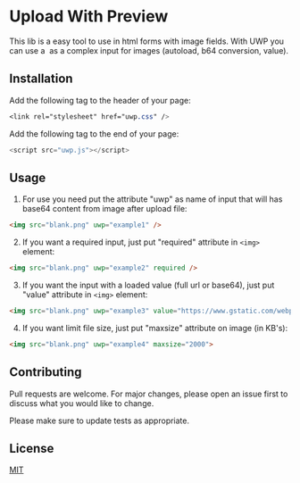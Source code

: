 # Upload With Preview

This lib is a easy tool to use in html forms with image fields. With UWP you can use a <img> as a complex input for images (autoload, b64 conversion, value).

## Installation
Add the following tag to the header of your page:
```css
<link rel="stylesheet" href="uwp.css" />
```

Add the following tag to the end of your page:
```javascript
<script src="uwp.js"></script>
```

## Usage
1. For use you need put the attribute "uwp" as name of input that will has base64 content from image after upload file:
```html
<img src="blank.png" uwp="example1" />
```

2. If you want a required input, just put "required" attribute in `<img>` element:
```html
<img src="blank.png" uwp="example2" required />
```

3. If you want the input with a loaded value (full url or base64), just put "value" attribute in `<img>` element:
```html
<img src="blank.png" uwp="example3" value="https://www.gstatic.com/webp/gallery3/1.sm.png"/>
```

4. If you want limit file size, just put "maxsize" attribute on image (in KB's):
```html
<img src="blank.png" uwp="example4" maxsize="2000">
```

## Contributing
Pull requests are welcome. For major changes, please open an issue first to discuss what you would like to change.

Please make sure to update tests as appropriate.

## License
[MIT](https://choosealicense.com/licenses/mit/)
